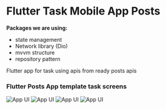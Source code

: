 # Flutter Task Mobile App Posts

**Packages we are using:**

- state management
- Network library (Dio)
- mvvm structure
- repository pattern

Flutter app for task using apis from ready posts apis

### Flutter Posts App template task screens

![App UI](/ui.png)
![App UI](/uii.png)
![App UI](/uiii.png)
![App UI](/uiiii.png)



